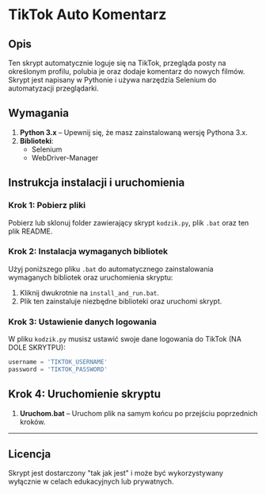 # TikTok Auto Komentarz

## Opis
Ten skrypt automatycznie loguje się na TikTok, przegląda posty na określonym profilu, polubia je oraz dodaje komentarz do nowych filmów. Skrypt jest napisany w Pythonie i używa narzędzia Selenium do automatyzacji przeglądarki.

## Wymagania
1. **Python 3.x** – Upewnij się, że masz zainstalowaną wersję Pythona 3.x.
2. **Biblioteki**:
   - Selenium
   - WebDriver-Manager

## Instrukcja instalacji i uruchomienia

### Krok 1: Pobierz pliki
Pobierz lub sklonuj folder zawierający skrypt `kodzik.py`, plik `.bat` oraz ten plik README.

### Krok 2: Instalacja wymaganych bibliotek
Użyj poniższego pliku `.bat` do automatycznego zainstalowania wymaganych bibliotek oraz uruchomienia skryptu:
1. Kliknij dwukrotnie na `install_and_run.bat`.
2. Plik ten zainstaluje niezbędne biblioteki oraz uruchomi skrypt.

### Krok 3: Ustawienie danych logowania
W pliku `kodzik.py` musisz ustawić swoje dane logowania do TikTok (NA DOLE SKRYTPU):
```python
username = 'TIKTOK_USERNAME'
password = 'TIKTOK_PASSWORD'
```

## Krok 4: Uruchomienie skryptu
1. **Uruchom.bat** – Uruchom plik na samym końcu po przejściu poprzednich kroków.
---

## Licencja
Skrypt jest dostarczony "tak jak jest" i może być wykorzystywany wyłącznie w celach edukacyjnych lub prywatnych.
